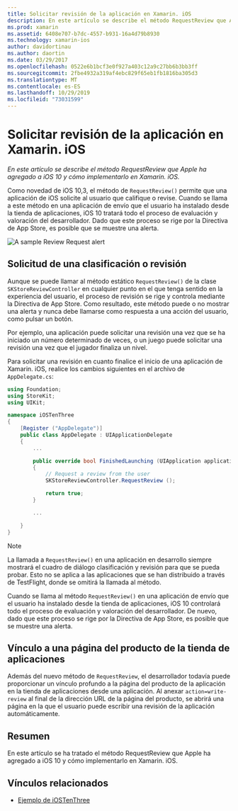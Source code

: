 ```yaml
---
title: Solicitar revisión de la aplicación en Xamarin. iOS
description: En este artículo se describe el método RequestReview que Apple agregó a iOS 10 y se describe cómo implementarlo en Xamarin. iOS.
ms.prod: xamarin
ms.assetid: 6408e707-b7dc-4557-b931-16a4d79b8930
ms.technology: xamarin-ios
author: davidortinau
ms.author: daortin
ms.date: 03/29/2017
ms.openlocfilehash: 0522e6b1bcf3e0f927a403c12a9c27bb6b3bb3ff
ms.sourcegitcommit: 2fbe4932a319af4ebc829f65eb1fb1816ba305d3
ms.translationtype: MT
ms.contentlocale: es-ES
ms.lasthandoff: 10/29/2019
ms.locfileid: "73031599"
---
```

# <a name="request-app-review-in-xamarinios"></a>Solicitar revisión de la aplicación en Xamarin. iOS

_En este artículo se describe el método RequestReview que Apple ha agregado a iOS 10 y cómo implementarlo en Xamarin. iOS._

Como novedad de iOS 10,3, el método de `RequestReview()` permite que una aplicación de iOS solicite al usuario que califique o revise. Cuando se llama a este método en una aplicación de envío que el usuario ha instalado desde la tienda de aplicaciones, iOS 10 tratará todo el proceso de evaluación y valoración del desarrollador. Dado que este proceso se rige por la Directiva de App Store, es posible que se muestre una alerta.

![](request-app-review-images/review01.png "A sample Review Request alert")

## <a name="requesting-a-rating-or-review"></a>Solicitud de una clasificación o revisión

Aunque se puede llamar al método estático `RequestReview()` de la clase `SKStoreReviewController` en cualquier punto en el que tenga sentido en la experiencia del usuario, el proceso de revisión se rige y controla mediante la Directiva de App Store. Como resultado, este método puede o no mostrar una alerta y nunca debe llamarse como respuesta a una acción del usuario, como pulsar un botón.

Por ejemplo, una aplicación puede solicitar una revisión una vez que se ha iniciado un número determinado de veces, o un juego puede solicitar una revisión una vez que el jugador finaliza un nivel.

Para solicitar una revisión en cuanto finalice el inicio de una aplicación de Xamarin. iOS, realice los cambios siguientes en el archivo de `AppDelegate.cs`:

```csharp
using Foundation;
using StoreKit;
using UIKit;

namespace iOSTenThree
{
    [Register ("AppDelegate")]
    public class AppDelegate : UIApplicationDelegate
    {
        ...

        public override bool FinishedLaunching (UIApplication application, NSDictionary launchOptions)
        {
            // Request a review from the user
            SKStoreReviewController.RequestReview ();

            return true;
        }

        ...

    }
}
```

> [!NOTE]
> La llamada a `RequestReview()` en una aplicación en desarrollo siempre mostrará el cuadro de diálogo clasificación y revisión para que se pueda probar. Esto no se aplica a las aplicaciones que se han distribuido a través de TestFlight, donde se omitirá la llamada al método.

Cuando se llama al método `RequestReview()` en una aplicación de envío que el usuario ha instalado desde la tienda de aplicaciones, iOS 10 controlará todo el proceso de evaluación y valoración del desarrollador. De nuevo, dado que este proceso se rige por la Directiva de App Store, es posible que se muestre una alerta.

## <a name="linking-to-an-app-store-product-page"></a>Vínculo a una página del producto de la tienda de aplicaciones 

Además del nuevo método de `RequestReview`, el desarrollador todavía puede proporcionar un vínculo profundo a la página del producto de la aplicación en la tienda de aplicaciones desde una aplicación. Al anexar `action=write-review` al final de la dirección URL de la página del producto, se abrirá una página en la que el usuario puede escribir una revisión de la aplicación automáticamente. 

## <a name="summary"></a>Resumen

En este artículo se ha tratado el método RequestReview que Apple ha agregado a iOS 10 y cómo implementarlo en Xamarin. iOS.

## <a name="related-links"></a>Vínculos relacionados

- [Ejemplo de iOSTenThree](https://docs.microsoft.com/samples/xamarin/ios-samples/ios10-iostenthree/)
